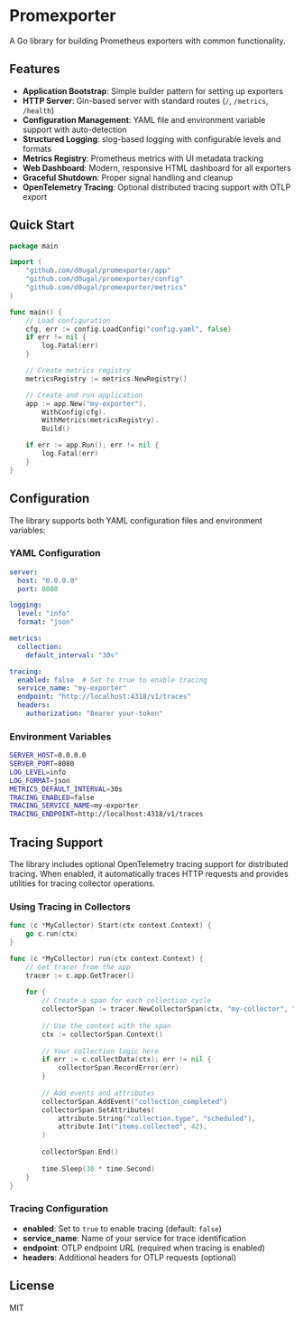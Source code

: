 # Promexporter

A Go library for building Prometheus exporters with common functionality.

## Features

- **Application Bootstrap**: Simple builder pattern for setting up exporters
- **HTTP Server**: Gin-based server with standard routes (`/`, `/metrics`, `/health`)
- **Configuration Management**: YAML file and environment variable support with auto-detection
- **Structured Logging**: slog-based logging with configurable levels and formats
- **Metrics Registry**: Prometheus metrics with UI metadata tracking
- **Web Dashboard**: Modern, responsive HTML dashboard for all exporters
- **Graceful Shutdown**: Proper signal handling and cleanup
- **OpenTelemetry Tracing**: Optional distributed tracing support with OTLP export

## Quick Start

```go
package main

import (
    "github.com/d0ugal/promexporter/app"
    "github.com/d0ugal/promexporter/config"
    "github.com/d0ugal/promexporter/metrics"
)

func main() {
    // Load configuration
    cfg, err := config.LoadConfig("config.yaml", false)
    if err != nil {
        log.Fatal(err)
    }

    // Create metrics registry
    metricsRegistry := metrics.NewRegistry()

    // Create and run application
    app := app.New("my-exporter").
        WithConfig(cfg).
        WithMetrics(metricsRegistry).
        Build()

    if err := app.Run(); err != nil {
        log.Fatal(err)
    }
}
```

## Configuration

The library supports both YAML configuration files and environment variables:

### YAML Configuration

```yaml
server:
  host: "0.0.0.0"
  port: 8080

logging:
  level: "info"
  format: "json"

metrics:
  collection:
    default_interval: "30s"

tracing:
  enabled: false  # Set to true to enable tracing
  service_name: "my-exporter"
  endpoint: "http://localhost:4318/v1/traces"
  headers:
    authorization: "Bearer your-token"
```

### Environment Variables

```bash
SERVER_HOST=0.0.0.0
SERVER_PORT=8080
LOG_LEVEL=info
LOG_FORMAT=json
METRICS_DEFAULT_INTERVAL=30s
TRACING_ENABLED=false
TRACING_SERVICE_NAME=my-exporter
TRACING_ENDPOINT=http://localhost:4318/v1/traces
```

## Tracing Support

The library includes optional OpenTelemetry tracing support for distributed tracing. When enabled, it automatically traces HTTP requests and provides utilities for tracing collector operations.

### Using Tracing in Collectors

```go
func (c *MyCollector) Start(ctx context.Context) {
    go c.run(ctx)
}

func (c *MyCollector) run(ctx context.Context) {
    // Get tracer from the app
    tracer := c.app.GetTracer()
    
    for {
        // Create a span for each collection cycle
        collectorSpan := tracer.NewCollectorSpan(ctx, "my-collector", "collect")
        
        // Use the context with the span
        ctx := collectorSpan.Context()
        
        // Your collection logic here
        if err := c.collectData(ctx); err != nil {
            collectorSpan.RecordError(err)
        }
        
        // Add events and attributes
        collectorSpan.AddEvent("collection_completed")
        collectorSpan.SetAttributes(
            attribute.String("collection.type", "scheduled"),
            attribute.Int("items.collected", 42),
        )
        
        collectorSpan.End()
        
        time.Sleep(30 * time.Second)
    }
}
```

### Tracing Configuration

- **enabled**: Set to `true` to enable tracing (default: `false`)
- **service_name**: Name of your service for trace identification
- **endpoint**: OTLP endpoint URL (required when tracing is enabled)
- **headers**: Additional headers for OTLP requests (optional)

## License

MIT
